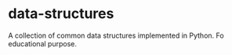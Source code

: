 # data-structures
A collection of common data structures implemented in Python. Fo educational purpose.
